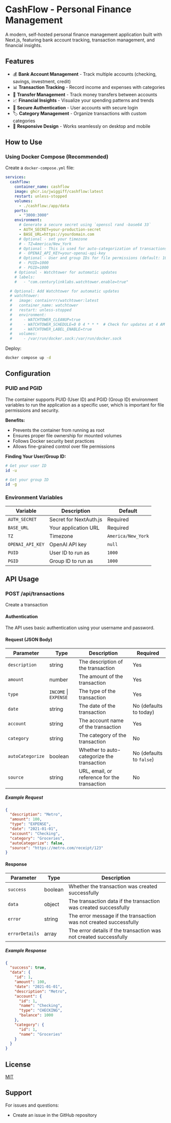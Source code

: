 # CashFlow - Personal Finance Management

A modern, self-hosted personal finance management application built with Next.js, featuring bank account tracking, transaction management, and financial insights.

## Features

- 💰 **Bank Account Management** - Track multiple accounts (checking, savings, investment, credit)
- 📊 **Transaction Tracking** - Record income and expenses with categories
- 🔄 **Transfer Management** - Track money transfers between accounts
- 📈 **Financial Insights** - Visualize your spending patterns and trends
- 🔐 **Secure Authentication** - User accounts with secure login
- 🏷️ **Category Management** - Organize transactions with custom categories
- 📱 **Responsive Design** - Works seamlessly on desktop and mobile

## How to Use

### Using Docker Compose (Recommended)

Create a `docker-compose.yml` file:

```yaml
services:
  cashflow:
    container_name: cashflow
    image: ghcr.io/jwiggiff/cashflow:latest
    restart: unless-stopped
    volumes:
      - ./cashflow:/app/data
    ports:
      - "3000:3000"
    environment:
      # Generate a secure secret using `openssl rand -base64 33`
      - AUTH_SECRET=your-production-secret
      - BASE_URL=https://yourdomain.com
      # Optional - set your timezone
      # - TZ=America/New_York
      # Optional - This is used for auto-categorization of transactions
      # - OPENAI_API_KEY=your-openai-api-key
      # Optional - User and group IDs for file permissions (default: 1000)
      # - PUID=1000
      # - PGID=1000
    # Optional - Watchtower for automatic updates
    # labels:
    #   - "com.centurylinklabs.watchtower.enable=true"

  # Optional: Add Watchtower for automatic updates
  # watchtower:
  #   image: containrrr/watchtower:latest
  #   container_name: watchtower
  #   restart: unless-stopped
  #   environment:
  #     - WATCHTOWER_CLEANUP=true
  #     - WATCHTOWER_SCHEDULE=0 0 4 * * *  # Check for updates at 4 AM daily
  #     - WATCHTOWER_LABEL_ENABLE=true
  #   volumes:
  #     - /var/run/docker.sock:/var/run/docker.sock
```

Deploy:

```bash
docker compose up -d
```

## Configuration

### PUID and PGID

The container supports PUID (User ID) and PGID (Group ID) environment variables to run the application as a specific user, which is important for file permissions and security.

**Benefits:**
- Prevents the container from running as root
- Ensures proper file ownership for mounted volumes
- Follows Docker security best practices
- Allows fine-grained control over file permissions

**Finding Your User/Group ID:**
```bash
# Get your user ID
id -u

# Get your group ID
id -g
```

### Environment Variables

| Variable         | Description            | Default            |
| ---------------- | ---------------------- | ------------------ |
| `AUTH_SECRET`    | Secret for NextAuth.js | Required           |
| `BASE_URL`       | Your application URL   | Required           |
| `TZ`             | Timezone               | `America/New_York` |
| `OPENAI_API_KEY` | OpenAI API key         | `null`             |
| `PUID`           | User ID to run as      | `1000`             |
| `PGID`           | Group ID to run as     | `1000`             |

## API Usage

### POST /api/transactions

Create a transaction

#### Authentication

The API uses basic authentication using your username and password.

#### Request (JSON Body)

| Parameter        | Type                  | Description                                | Required                 |
| ---------------- | --------------------- | ------------------------------------------ | ------------------------ |
| `description`    | string                | The description of the transaction         | Yes                      |
| `amount`         | number                | The amount of the transaction              | Yes                      |
| `type`           | `INCOME` \| `EXPENSE` | The type of the transaction                | Yes                      |
| `date`           | string                | The date of the transaction                | No (defaults to today)   |
| `account`        | string                | The account name of the transaction        | Yes                      |
| `category`       | string                | The category of the transaction            | No                       |
| `autoCategorize` | boolean               | Whether to auto-categorize the transaction | No (defaults to `false`) |
| `source`         | string                | URL, email, or reference for the transaction | No                       |

##### Example Request

```json
{
  "description": "Metro",
  "amount": 100,
  "type": "EXPENSE",
  "date": "2021-01-01",
  "account": "Checking",
  "category": "Groceries",
  "autoCategorize": false,
  "source": "https://metro.com/receipt/123"
}
```

#### Response

| Parameter      | Type    | Description                                                       |
| -------------- | ------- | ----------------------------------------------------------------- |
| `success`      | boolean | Whether the transaction was created successfully                  |
| `data`         | object  | The transaction data if the transaction was created successfully  |
| `error`        | string  | The error message if the transaction was not created successfully |
| `errorDetails` | array   | The error details if the transaction was not created successfully |

##### Example Response

```json
{
  "success": true,
  "data": {
    "id": 1,
    "amount": 100,
    "date": "2021-01-01",
    "description": "Metro",
    "account": {
      "id": 1,
      "name": "Checking",
      "type": "CHECKING",
      "balance": 1000
    },
    "category": {
      "id": 1,
      "name": "Groceries"
    }
  }
}
```

## License

[MIT](https://opensource.org/licenses/MIT)

## Support

For issues and questions:

- Create an issue in the GitHub repository
